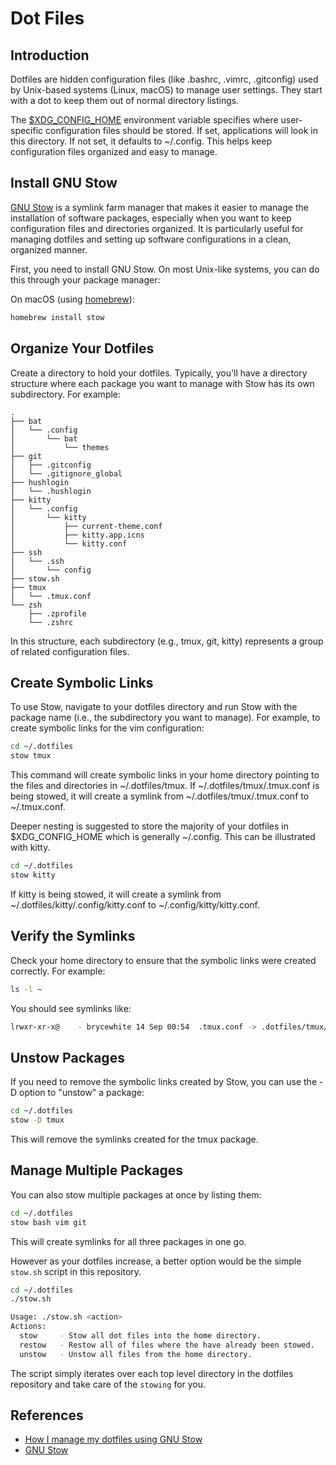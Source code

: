 # Dot Files

## Introduction

Dotfiles are hidden configuration files (like .bashrc, .vimrc, .gitconfig) used by Unix-based systems (Linux, macOS) to manage user settings. They start with a dot to keep them out of normal directory listings.

The [$XDG_CONFIG_HOME](https://specifications.freedesktop.org/basedir-spec/latest/index.html) environment variable specifies where user-specific configuration files should be stored. If set, applications will look in this directory. If not set, it defaults to ~/.config. This helps keep configuration files organized and easy to manage.

## Install GNU Stow

[GNU Stow](http://www.gnu.org/software/stow) is a symlink farm manager that makes it easier to manage the installation of software packages, especially when you want to keep configuration files and directories organized. It is particularly useful for managing dotfiles and setting up software configurations in a clean, organized manner.

First, you need to install GNU Stow. On most Unix-like systems, you can do this through your package manager:

On macOS (using [homebrew](https://brew.sh)):

```bash
homebrew install stow
```

## Organize Your Dotfiles

Create a directory to hold your dotfiles. Typically, you'll have a directory structure where each package you want to manage with Stow has its own subdirectory. For example:

```text
.
├── bat
│   └── .config
│       └── bat
│           └── themes
├── git
│   ├── .gitconfig
│   └── .gitignore_global
├── hushlogin
│   └── .hushlogin
├── kitty
│   └── .config
│       └── kitty
│           ├── current-theme.conf
│           ├── kitty.app.icns
│           └── kitty.conf
├── ssh
│   └── .ssh
│       └── config
├── stow.sh
├── tmux
│   └── .tmux.conf
└── zsh
    ├── .zprofile
    └── .zshrc
```

In this structure, each subdirectory (e.g., tmux, git, kitty) represents a group of related configuration files.

## Create Symbolic Links

To use Stow, navigate to your dotfiles directory and run Stow with the package name (i.e., the subdirectory you want to manage). For example, to create symbolic links for the vim configuration:

```bash
cd ~/.dotfiles
stow tmux
```

This command will create symbolic links in your home directory pointing to the files and directories in ~/.dotfiles/tmux. If ~/.dotfiles/tmux/.tmux.conf is being stowed, it will create a symlink from ~/.dotfiles/tmux/.tmux.conf to ~/.tmux.conf.

Deeper nesting is suggested to store the majority of your dotfiles in $XDG_CONFIG_HOME which is generally ~/.config. This can be illustrated with kitty.

```bash
cd ~/.dotfiles
stow kitty
```

If kitty is being stowed, it will create a symlink from ~/.dotfiles/kitty/.config/kitty.conf to ~/.config/kitty/kitty.conf.

## Verify the Symlinks

Check your home directory to ensure that the symbolic links were created correctly. For example:

```bash
ls -l ~
```
You should see symlinks like:

```bash
lrwxr-xr-x@    - brycewhite 14 Sep 00:54  .tmux.conf -> .dotfiles/tmux/.tmux.conf
```
## Unstow Packages

If you need to remove the symbolic links created by Stow, you can use the -D option to "unstow" a package:

```bash
cd ~/.dotfiles
stow -D tmux
```

This will remove the symlinks created for the tmux package.

## Manage Multiple Packages

You can also stow multiple packages at once by listing them:

```bash
cd ~/.dotfiles
stow bash vim git
```

This will create symlinks for all three packages in one go.

However as your dotfiles increase, a better option would be the simple `stow.sh` script in this repository.

```bash
cd ~/.dotfiles
./stow.sh 

Usage: ./stow.sh <action>
Actions:
  stow     - Stow all dot files into the home directory.
  restow   - Restow all of files where the have already been stowed.
  unstow   - Unstow all files from the home directory.
```

The script simply iterates over each top level directory in the dotfiles repository and take care of the `stowing` for you.

## References

- [How I manage my dotfiles using GNU Stow](https://tamerlan.dev/how-i-manage-my-dotfiles-using-gnu-stow/)
- [GNU Stow](http://www.gnu.org/software/stow)
